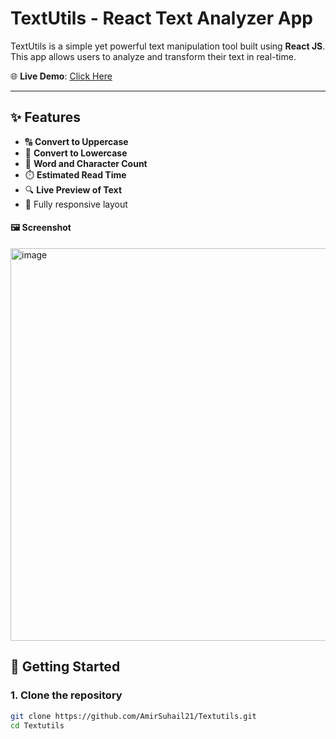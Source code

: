 # TextUtils - React Text Analyzer App


TextUtils is a simple yet powerful text manipulation tool built using **React JS**. This app allows users to analyze and transform their text in real-time.


🌐 **Live Demo**: [Click Here](https://amirsuhail21.github.io/TextUtils/)

---

## ✨ Features
- 🔠 **Convert to Uppercase**
- 🔡 **Convert to Lowercase**
- 🔢 **Word and Character Count**
- ⏱️ **Estimated Read Time**
- 🔍 **Live Preview of Text**
- 📱 Fully responsive layout

#### 🖼️ Screenshot


<img width="1365" height="628" alt="image" src="https://github.com/user-attachments/assets/96d14fa4-72d4-4be5-9a8e-f10e39a0e174" />


## 🚀 Getting Started

### 1. Clone the repository
```bash
git clone https://github.com/AmirSuhail21/Textutils.git
cd Textutils
